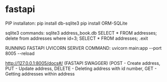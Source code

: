 # fastapi
PIP installaton:
pip install db-sqlite3
pip install ORM-SQLite

sqlite3 commands:
sqlite3 address_book.db
SELECT * FROM addresses;
delete from addresses where id=3;
SELECT * FROM addresses;
.exit

RUNNING FASTAPI UVICORN SERVER COMMAND:
uvicorn main:app --port 8005 --reload

http://127.0.0.1:8005/docs#/    (FASTAPI SWAGGER)
(POST - Create address,
PUT - Update address,
DELETE - Deleting address with id number,
GET - Getting addresses within address
